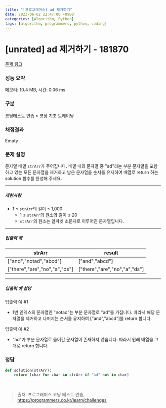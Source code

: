 ```yaml
---
title: "[프로그래머스] ad 제거하기"
date: 2023-06-02 22:47:00 +0900
categories: [Algorithm, Python]
tags: [algorithm, programmers, python, coding]
---
```


# [unrated] ad 제거하기 - 181870

[문제 링크](https://school.programmers.co.kr/learn/courses/30/lessons/181870)

### 성능 요약

메모리: 10.4 MB, 시간: 0.06 ms

### 구분

코딩테스트 연습 > 코딩 기초 트레이닝

### 채점결과

Empty

### 문제 설명

<p>문자열 배열 <code>strArr</code>가 주어집니다. 배열 내의 문자열 중 "ad"라는 부분 문자열을 포함하고 있는 모든 문자열을 제거하고 남은 문자열을 순서를 유지하여 배열로 return 하는 solution 함수를 완성해 주세요.</p>

<hr>

<h5>제한사항</h5>

<ul>
<li>1 ≤ <code>strArr</code>의 길이 ≤ 1,000

<ul>
<li>1 ≤ <code>strArr</code>의 원소의 길이 ≤ 20</li>
<li><code>strArr</code>의 원소는 알파벳 소문자로 이루어진 문자열입니다.</li>
</ul></li>
</ul>

<hr>

<h5>입출력 예</h5>

| strArr                        | result                        |
|-------------------------------|-------------------------------|
| ["and","notad","abcd"]        | ["and","abcd"]                |
| ["there","are","no","a","ds"] | ["there","are","no","a","ds"] |

<hr>

<h5>입출력 예 설명</h5>

<p>입출력 예 #1</p>

<ul>
<li>1번 인덱스의 문자열인 "notad"는 부분 문자열로 "ad"를 가집니다. 따라서 해당 문자열을 제거하고 나머지는 순서를 유지하여 ["and","abcd"]를 return 합니다.</li>
</ul>

<p>입출력 예 #2</p>

<ul>
<li>"ad"가 부분 문자열로 들어간 문자열이 존재하지 않습니다. 따라서 원래 배열을 그대로 return 합니다.</li>
</ul>

### 정답

```python
def solution(strArr):
    return [char for char in strArr if "ad" not in char]
```
 
<br>

> 출처: 프로그래머스 코딩 테스트 연습, https://programmers.co.kr/learn/challenges

